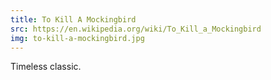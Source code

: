 ```yaml
---
title: To Kill A Mockingbird
src: https://en.wikipedia.org/wiki/To_Kill_a_Mockingbird
img: to-kill-a-mockingbird.jpg
---
```


Timeless classic.

